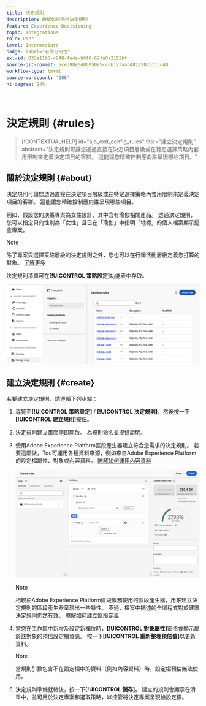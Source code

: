 ```yaml
---
title: 決定規則
description: 瞭解如何使用決定規則
feature: Experience Decisioning
topic: Integrations
role: User
level: Intermediate
badge: label="有限可用性"
exl-id: 033a11b8-c848-4e4a-b6f0-62fa0a2152bf
source-git-commit: 5ce388e5d86950e5cc6b173aab48225825f1c648
workflow-type: tm+mt
source-wordcount: '386'
ht-degree: 24%

---
```


# 決定規則 {#rules}

>[!CONTEXTUALHELP]
>id="ajo_exd_config_rules"
>title="建立決定規則"
>abstract="決定規則可讓您透過直接在決定項目層級或在特定選擇策略內套用限制來定義決定項目的客群。 這能讓您精確控制應向誰呈現哪些項目。"

## 關於決定規則 {#about}

決定規則可讓您透過直接在決定項目層級或在特定選擇策略內套用限制來定義決定項目的客群。 這能讓您精確控制應向誰呈現哪些項目。

例如，假設您的決策專案為女性設計，其中含有瑜伽相關產品。 透過決定規則，您可以指定只向性別為「女性」且已在「瑜伽」中指明「地標」的個人檔案顯示這些專案。

>[!NOTE]
>
>除了專案與選擇策略層級的決定規則之外，您也可以在行銷活動層級定義您打算的對象。 [了解更多](../campaigns/create-campaign.md#audience)

決定規則清單可在&#x200B;**[!UICONTROL 策略設定]**&#x200B;功能表中存取。

![](assets/decision-rules-list.png)

## 建立決定規則 {#create}

若要建立決定規則，請遵循下列步驟：

1. 導覽至&#x200B;**[!UICONTROL 策略設定]** / **[!UICONTROL 決定規則]**，然後按一下&#x200B;**[!UICONTROL 建立規則]**&#x200B;按鈕。

1. 決定規則建立畫面隨即開啟。 為規則命名並提供說明。

1. 使用Adobe Experience Platform區段產生器建立符合您需求的決定規則。 若要這麼做，Tou可運用各種資料來源，例如來自Adobe Experience Platform的設定檔屬性、對象或內容資料。 [瞭解如何運用內容資料](#context-data)

   ![](assets/decision-rules-build.png)

   >[!NOTE]
   >
   >相較於Adobe Experience Platform區段服務使用的區段產生器，用來建立決定規則的區段產生器呈現出一些特性。  不過，檔案中描述的全域程式對於建置決定規則仍然有效。 [瞭解如何建立區段定義](../audience/creating-a-segment-definition.md)

1. 當您在工作區中新增及設定新欄位時，**[!UICONTROL 對象屬性]**&#x200B;窗格會顯示屬於該對象的預估設定檔資訊。 按一下&#x200B;**[!UICONTROL 重新整理預估值]**&#x200B;以更新資料。

   >[!NOTE]
   >
   >當規則引數包含不在設定檔中的資料（例如內容資料）時，設定檔預估無法使用。

1. 決定規則準備就緒後，按一下&#x200B;**[!UICONTROL 儲存]**。 建立的規則會顯示在清單中，並可用於決定專案和選取策略，以控管將決定專案呈現給設定檔。

